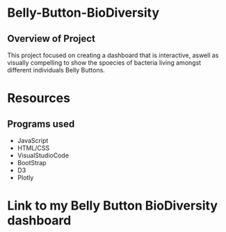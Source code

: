 # Belly-Button-BioDiversity

## Overview of Project
This project focused on creating a dashboard that is interactive, aswell as visually compelling to show the spoecies of bacteria living amongst different individuals Belly Buttons.

# Resources
## Programs used
- JavaScript
- HTML/CSS
- VisualStudioCode
- BootStrap
- D3
- Plotly

# Link to my Belly Button BioDiversity dashboard
